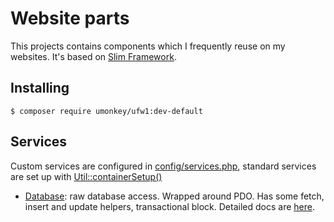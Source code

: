 # Website parts

This projects contains components which I frequently reuse on my websites.  It's based on [Slim Framework][1].


## Installing

    $ composer require umonkey/ufw1:dev-default


## Services

Custom services are configured in [config/services.php][2], standard services are set up with [Util::containerSetup()][3]

- [Database][5]: raw database access.  Wrapped around PDO.  Has some fetch, insert and update helpers, transactional block.  Detailed docs are [here][4].

[1]: https://www.slimframework.com/
[2]: config/services.php
[3]: src/Util.php
[4]: docs/HOWTO-database.md
[5]: src/Services/Database.php
